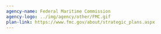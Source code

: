 ```yaml
---
agency-name: Federal Maritime Commission
agency-logo: ../img/agency/other/FMC.gif
plan-link: https://www.fmc.gov/about/strategic_plans.aspx
---
```


